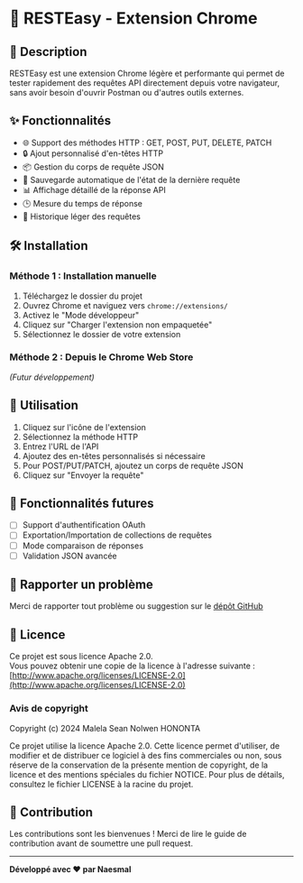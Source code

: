 # 🚀 RESTEasy - Extension Chrome

## 📝 Description

RESTEasy est une extension Chrome légère et performante qui permet de tester rapidement des requêtes API directement depuis votre navigateur, sans avoir besoin d'ouvrir Postman ou d'autres outils externes.

## ✨ Fonctionnalités

- 🌐 Support des méthodes HTTP : GET, POST, PUT, DELETE, PATCH
- 🔒 Ajout personnalisé d'en-têtes HTTP
- 📦 Gestion du corps de requête JSON
- 💾 Sauvegarde automatique de l'état de la dernière requête
- 📊 Affichage détaillé de la réponse API
- 🕒 Mesure du temps de réponse
- 📝 Historique léger des requêtes

## 🛠️ Installation

### Méthode 1 : Installation manuelle

1. Téléchargez le dossier du projet
2. Ouvrez Chrome et naviguez vers `chrome://extensions/`
3. Activez le "Mode développeur"
4. Cliquez sur "Charger l'extension non empaquetée"
5. Sélectionnez le dossier de votre extension

### Méthode 2 : Depuis le Chrome Web Store

*(Futur développement)*

## 🔧 Utilisation

1. Cliquez sur l'icône de l'extension
2. Sélectionnez la méthode HTTP
3. Entrez l'URL de l'API
4. Ajoutez des en-têtes personnalisés si nécessaire
5. Pour POST/PUT/PATCH, ajoutez un corps de requête JSON
6. Cliquez sur "Envoyer la requête"

## 🔮 Fonctionnalités futures

- [ ] Support d'authentification OAuth
- [ ] Exportation/Importation de collections de requêtes
- [ ] Mode comparaison de réponses
- [ ] Validation JSON avancée

## 🐛 Rapporter un problème

Merci de rapporter tout problème ou suggestion sur le [dépôt GitHub](https://github.com/Naesmal/RESTEasy/issues)

## 📄 Licence

Ce projet est sous licence Apache 2.0.  
Vous pouvez obtenir une copie de la licence à l'adresse suivante :  
[http://www.apache.org/licenses/LICENSE-2.0](http://www.apache.org/licenses/LICENSE-2.0)

### **Avis de copyright**

Copyright (c) 2024 Malela Sean Nolwen HONONTA

Ce projet utilise la licence Apache 2.0. Cette licence permet d'utiliser, de modifier et de distribuer ce logiciel à des fins commerciales ou non, sous réserve de la conservation de la présente mention de copyright, de la licence et des mentions spéciales du fichier NOTICE.
Pour plus de détails, consultez le fichier LICENSE à la racine du projet.

## 👥 Contribution

Les contributions sont les bienvenues ! Merci de lire le guide de contribution avant de soumettre une pull request.

---

**Développé avec ❤️ par Naesmal**
